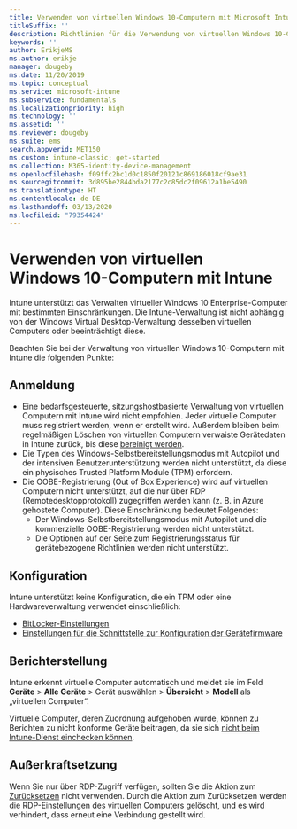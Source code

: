 ```yaml
---
title: Verwenden von virtuellen Windows 10-Computern mit Microsoft Intune
titleSuffix: ''
description: Richtlinien für die Verwendung von virtuellen Windows 10-Computern mit Microsoft Intune
keywords: ''
author: ErikjeMS
ms.author: erikje
manager: dougeby
ms.date: 11/20/2019
ms.topic: conceptual
ms.service: microsoft-intune
ms.subservice: fundamentals
ms.localizationpriority: high
ms.technology: ''
ms.assetid: ''
ms.reviewer: dougeby
ms.suite: ems
search.appverid: MET150
ms.custom: intune-classic; get-started
ms.collection: M365-identity-device-management
ms.openlocfilehash: f09ffc2bc1d0c1850f20121c869186018cf9ae31
ms.sourcegitcommit: 3d895be2844bda2177c2c85dc2f09612a1be5490
ms.translationtype: HT
ms.contentlocale: de-DE
ms.lasthandoff: 03/13/2020
ms.locfileid: "79354424"
---
```

# <a name="using-windows-10-virtual-machines-with-intune"></a>Verwenden von virtuellen Windows 10-Computern mit Intune

Intune unterstützt das Verwalten virtueller Windows 10 Enterprise-Computer mit bestimmten Einschränkungen. Die Intune-Verwaltung ist nicht abhängig von der Windows Virtual Desktop-Verwaltung desselben virtuellen Computers oder beeinträchtigt diese.

Beachten Sie bei der Verwaltung von virtuellen Windows 10-Computern mit Intune die folgenden Punkte:

## <a name="enrollment"></a>Anmeldung
- Eine bedarfsgesteuerte, sitzungshostbasierte Verwaltung von virtuellen Computern mit Intune wird nicht empfohlen. Jeder virtuelle Computer muss registriert werden, wenn er erstellt wird. Außerdem bleiben beim regelmäßigen Löschen von virtuellen Computern verwaiste Gerätedaten in Intune zurück, bis diese [bereinigt werden](../remote-actions/devices-wipe.md#automatically-delete-devices-with-cleanup-rules). 
- Die Typen des Windows-Selbstbereitstellungsmodus mit Autopilot und der intensiven Benutzerunterstützung werden nicht unterstützt, da diese ein physisches Trusted Platform Module (TPM) erfordern. 
- Die OOBE-Registrierung (Out of Box Experience) wird auf virtuellen Computern nicht unterstützt, auf die nur über RDP (Remotedesktopprotokoll) zugegriffen werden kann (z. B. in Azure gehostete Computer). Diese Einschränkung bedeutet Folgendes:
    - Der Windows-Selbstbereitstellungsmodus mit Autopilot und die kommerzielle OOBE-Registrierung werden nicht unterstützt.
    - Die Optionen auf der Seite zum Registrierungsstatus für gerätebezogene Richtlinien werden nicht unterstützt.

## <a name="configuration"></a>Konfiguration
Intune unterstützt keine Konfiguration, die ein TPM oder eine Hardwareverwaltung verwendet einschließlich:
- [BitLocker-Einstellungen](../configuration/device-profiles.md#endpoint-protection)
- [Einstellungen für die Schnittstelle zur Konfiguration der Gerätefirmware](../configuration/device-profiles.md#device-firmware-configuration-interface)

## <a name="reporting"></a>Berichterstellung
Intune erkennt virtuelle Computer automatisch und meldet sie im Feld **Geräte** > **Alle Geräte** > Gerät auswählen > **Übersicht** > **Modell** als „virtuellen Computer“. 

Virtuelle Computer, deren Zuordnung aufgehoben wurde, können zu Berichten zu nicht konforme Geräte beitragen, da sie sich [nicht beim Intune-Dienst einchecken können](../configuration/device-profile-troubleshoot.md#how-long-does-it-take-for-devices-to-get-a-policy-profile-or-app-after-they-are-assigned).

## <a name="retirement"></a>Außerkraftsetzung
Wenn Sie nur über RDP-Zugriff verfügen, sollten Sie die Aktion zum [Zurücksetzen](../remote-actions/devices-wipe.md#wipe) nicht verwenden. Durch die Aktion zum Zurücksetzen werden die RDP-Einstellungen des virtuellen Computers gelöscht, und es wird verhindert, dass erneut eine Verbindung gestellt wird.


